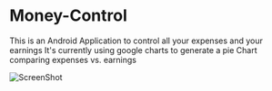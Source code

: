 # Money-Control


This is an Android Application to control all your expenses and your earnings 
It's currently using google charts to generate a pie Chart comparing expenses vs. earnings

![ScreenShot](https://raw.github.com/{williamavila}/{Money-Control}/{demo}/{screenshots/screenshot1.png})


